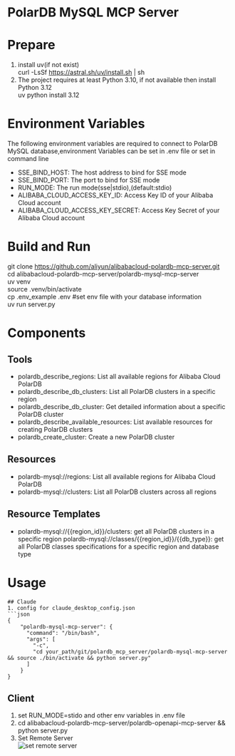 PolarDB MySQL MCP Server
=======================
# Prepare
1. install uv(if not exist)  
  curl -LsSf https://astral.sh/uv/install.sh | sh  
2. The project requires at least Python 3.10, if not available then install Python 3.12  
  uv python install 3.12  
# Environment Variables  
  The following environment variables are required to connect to PolarDB MySQL database,environment Variables can be set in .env file  or set in command line  
* SSE_BIND_HOST: The host address to bind for SSE mode  
* SSE_BIND_PORT: The port to bind for SSE mode  
* RUN_MODE: The run mode(sse|stdio),(default:stdio)
* ALIBABA_CLOUD_ACCESS_KEY_ID: Access Key ID of your Alibaba Cloud account
* ALIBABA_CLOUD_ACCESS_KEY_SECRET: Access Key Secret of your Alibaba Cloud account
# Build and Run
  git clone https://github.com/aliyun/alibabacloud-polardb-mcp-server.git  
  cd alibabacloud-polardb-mcp-server/polardb-mysql-mcp-server  
  uv venv  
  source .venv/bin/activate  
  cp .env_example .env #set env file with your database information  
  uv run server.py
# Components
## Tools
* polardb_describe_regions: List all available regions for Alibaba Cloud PolarDB
* polardb_describe_db_clusters: List all PolarDB clusters in a specific region
* polardb_describe_db_cluster: Get detailed information about a specific PolarDB cluster
* polardb_describe_available_resources: List available resources for creating PolarDB clusters
* polardb_create_cluster: Create a new PolarDB cluster
## Resources
* polardb-mysql://regions: List all available regions for Alibaba Cloud PolarDB
* polardb-mysql://clusters: List all PolarDB clusters across all regions
## Resource Templates
* polardb-mysql://{{region_id}}/clusters: get all PolarDB clusters in a specific region
polardb-mysql://classes/{{region_id}}/{{db_type}}: get all PolarDB classes specifications for a specific region and database type
# Usage
```
## Claude
1. config for claude_desktop_config.json
```json
{
    "polardb-mysql-mcp-server": {
      "command": "/bin/bash",
      "args": [
        "-c",
        "cd your_path/git/polardb_mcp_server/polardb-mysql-mcp-server && source ./bin/activate && python server.py"
      ]
    }
}
```

## Client
1. set RUN_MODE=stido and other env variables in .env file  
2. cd alibabacloud-polardb-mcp-server/polardb-openapi-mcp-server && python server.py  
3. Set Remote Server  
![set remote server](./images/11.jpg)

